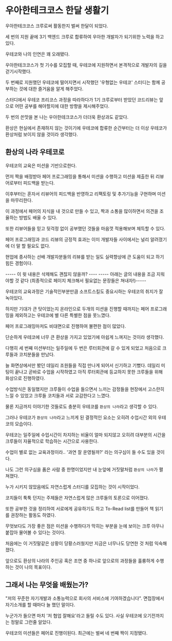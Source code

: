 # 우아한테크코스 한달 생활기 

우아한테크코스 크루로써 활동한지 벌써 한달이 되었다. 

세 번의 지원 끝에 3기 백엔드 크루로 합류하여 우아한 개발자가 되기위한 노력을 하고있다.

우테코와 나의 인연은 꽤 오래됐다. 

우아한테크코스가 첫 기수를 모집할 때, 우테코에 지원하면서 본격적으로 개발자의 길을 걷기시작했다. 

두 번째로 지원했던 우테코에 떨어지면서 시작했던 '우형없는 우테코' 스터디는 함께 공부하는 것에 대한 즐거움을 알게 해주었다. 

스터디에서 우테코 프리코스 과정을 따라하다가 1기 크루로부터 받았던 코드리뷰는 앞으로 어떤 공부를 해야할지에 대한 방향을 제시해주었다. 

두 번의 쓴맛을 본 나는 우아한테크코스가 더더욱 환상과도 같았다. 

환상은 현실에서 존재하지 않는 것이기에 우테코에 합류한 순간부터는 더 이상 우테코가 환상처럼 보이지 않을 것이라 생각했다. 

## 환상의 나라 우테코로 

우테코의 교육은 미션을 기반으로한다.

먼저 짝을 배정받아 페어 프로그래밍을 통해서 미션을 수행하고 미션을 제출한 뒤 리뷰어로부터 피드백을 받는다. 

이후부터는 혼자서 리뷰어의 피드백을 반영하고 리팩토링 및 추가기능을 구현하며 미션을 마무리한다. 

이 과정에서 페어의 지식을 내 것으로 만들 수 있고, 짝과 소통을 많이하면서 의견을 조율하는 방법도 배울 수 있다. 

또한 리뷰어들을 믿고 뒷걱정 없이 공부했던 것들을 마음껏 적용해보며 체득할 수 있다. 

페어 프로그래밍과 코드 리뷰의 긍정적 효과는 이미 개발자들 사이에서는 널리 알려졌기에 더 말 할 필요도 없다. 

현업에 종사하는 선배 개발자분들의 리뷰를 받는 일도 실력향상에 큰 도움이 되고 하기 힘든 경험이다. 


----- 이 윗 내용은 삭제해도 괜찮지 않을까? ---- 
----- 아래는 글의 내용을 조금 지워야할 것 같다 (최종적으로 페이지 체크해서 필요없는 문장들은 쳐내자!)----- 
<br> 

우테코의 교육과정은 기술적인부분만큼 소프트스킬도 중요시하는 우테코의 취지가 잘 녹아있다. 

하지만 기대가 큰 탓이었는지 온라인으로 두개의 미션을 진행할 때까지는 페어 프로그래밍을 제외하고는 우테코에 별 다른 특별한 점을 못느꼈다. 

페어 프로그래밍마저도 비대면으로 진행하여 불편한 점이 많았다. 

단순하게 우테코에 너무 큰 환상을 가지고 있었기에 아쉽게 느껴지는 것이라 생각했다.

다행히 세 번째 미션부터는 일주일에 두 번은 루터회관에 갈 수 있게 되었고 처음으로 크루들과 코치분들을 만났다. 

늘 화면상에서만 봤던 데일리 조원들을 직접 만나게 되어서 신기하고 기뻤다. 데일리 미팅이 끝나고 곧바로 수업을 시작하였고 아직 루터회관에 등교하지 못한 크루들을 위해 화상으로 진행하였다. 

수업방식은 동일했지만 크루들이 수업을 들으면서 느끼는 감정들을 현장에서 고스란히 느낄 수 있었고 크루들 코치들과 서로 교감한다고 느꼈다. 

물론 지금까지 이야기한 것들로도 충분히 우테코를 ``환상의 나라``라고 생각할 수 있다. 

그러나 우테코가 ``환상의 나라``라고 느끼게 된 결정적인 요소는 오히려 수업시간 외의 우테코의 모습이다. 

우테코는 일주일에 수업시간이 차지하는 비율이 얼마 되지않고 오히려 대부분의 시간을 크루들이 자율적으로 학습하는 시간으로 사용한다.

수업이 별로 없는 교육과정이라.. '과연 잘 운영될까?' 라는 의구심이 들 수도 있을 것이다. 

나도 그런 의구심을 품은 사람 중 한명이었지만 내 눈앞에 거짓말처럼 ``환상의 나라``가 펼쳐졌다.

누가 시키지 않았음에도 자연스럽게 스터디를 모집하는 것이 시작이었다. 

코치들이 툭툭 던지는 주제들은 자연스럽게 많은 크루들의 토론으로 이어졌다. 

또한 공부한 것을 정리하여 서로에게 공유하기도 하고 To-Read list를 만들어 책 읽기를 권장하는 활동도 하였다. 

무엇보다도 가장 좋은 점은 미션을 수행하다가 막히는 부분을 눈에 보이는 크루 아무나 붙잡아 물어볼 수 있다는 것이다. 

처음에는 이 거짓말같은 상황이 당황스러웠지만 지금은 너무나도 당연한 것 처럼 익숙해졌다. 

앞으로도 환상의 나라의 주인공 혹은 조연 중 하나로 앞으로의 과정들을 훌륭하게 수행하는 것이 나의 목표이다. 


## 그래서 나는 무엇을 배웠는가?

"저의 꾸준한 자기개발과 소통능력으로 회사의 서비스에 기여하겠습니다". 면접장에서 자기소개를 할 때마다 늘 했던 말이다. 

누군가가 들으면 마치 '저 협업 잘해요'라고 들릴 수도 있다. 사실 우테코에 오기전까지는 정말로 그런줄 알았다. 

우테코의 미션들은 페어로 진행이된다. 최근에는 벌써 네 번째 짝이 지정됐다.



